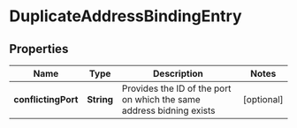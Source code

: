 # DuplicateAddressBindingEntry

## Properties
Name | Type | Description | Notes
------------ | ------------- | ------------- | -------------
**conflictingPort** | **String** | Provides the ID of the port on which the same address bidning exists  |  [optional]
